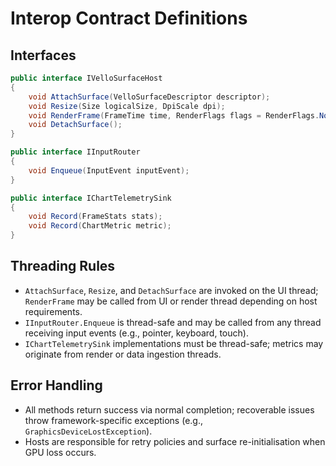 # Interop Contract Definitions

## Interfaces

```csharp
public interface IVelloSurfaceHost
{
    void AttachSurface(VelloSurfaceDescriptor descriptor);
    void Resize(Size logicalSize, DpiScale dpi);
    void RenderFrame(FrameTime time, RenderFlags flags = RenderFlags.None);
    void DetachSurface();
}

public interface IInputRouter
{
    void Enqueue(InputEvent inputEvent);
}

public interface IChartTelemetrySink
{
    void Record(FrameStats stats);
    void Record(ChartMetric metric);
}
```

## Threading Rules
- `AttachSurface`, `Resize`, and `DetachSurface` are invoked on the UI thread; `RenderFrame` may be called from UI or render thread depending on host requirements.
- `IInputRouter.Enqueue` is thread-safe and may be called from any thread receiving input events (e.g., pointer, keyboard, touch).
- `IChartTelemetrySink` implementations must be thread-safe; metrics may originate from render or data ingestion threads.

## Error Handling
- All methods return success via normal completion; recoverable issues throw framework-specific exceptions (e.g., `GraphicsDeviceLostException`).
- Hosts are responsible for retry policies and surface re-initialisation when GPU loss occurs.
